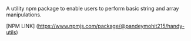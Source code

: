 A utility npm package to enable users to perform basic string and array manipulations.

[NPM LINK] (https://www.npmjs.com/package/@pandeymohit215/handy-utils)
